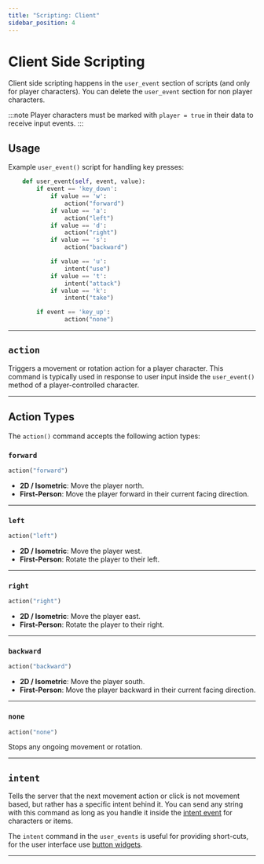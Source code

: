 ```yaml
---
title: "Scripting: Client"
sidebar_position: 4
---
```


# Client Side Scripting

Client side scripting happens in the `user_event` section of scripts (and only for player characters). You can delete the `user_event` section for non player characters.

:::note
Player characters must be marked with `player = true` in their data to receive input events.
:::

## Usage

Example `user_event()` script for handling key presses:

```python
    def user_event(self, event, value):
        if event == 'key_down':
            if value == 'w':
                action("forward")
            if value == 'a':
                action("left")
            if value == 'd':
                action("right")
            if value == 's':
                action("backward")

            if value == 'u':
                intent("use")
            if value == 't':
                intent("attack")
            if value == 'k':
                intent("take")

        if event == 'key_up':
                action("none")
```

---

## `action`

Triggers a movement or rotation action for a player character. This command is typically used in response to user input inside the `user_event()` method of a player-controlled character.

---

## Action Types

The `action()` command accepts the following action types:

### `forward`

```python
action("forward")
```

- **2D / Isometric**: Move the player north.
- **First-Person**: Move the player forward in their current facing direction.

---

### `left`

```python
action("left")
```

- **2D / Isometric**: Move the player west.
- **First-Person**: Rotate the player to their left.

---

### `right`

```python
action("right")
```

- **2D / Isometric**: Move the player east.
- **First-Person**: Rotate the player to their right.

---

### `backward`

```python
action("backward")
```

- **2D / Isometric**: Move the player south.
- **First-Person**: Move the player backward in their current facing direction.

---

### `none`

```python
action("none")
```

Stops any ongoing movement or rotation.

---

## `intent`

Tells the server that the next movement action or click is not movement based, but rather has a specific intent behind it. You can send any string with this command as long as you handle it inside the [intent event](/docs/reference/events#intent) for characters or items.

The `intent` command in the `user_events` is useful for providing short-cuts, for the user interface use [button widgets](/docs/reference/screens_widgets#button-widgets).

---
